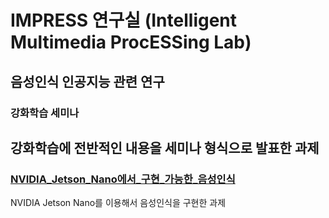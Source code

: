 # IMPRESS 연구실 (Intelligent Multimedia ProcESSing Lab)
## 음성인식 인공지능 관련 연구

### 강화학습 세미나

강화학습에 전반적인 내용을 세미나 형식으로 발표한 과제
---

### [NVIDIA_Jetson_Nano에서_구현_가능한_음성인식](https://github.com/gs97ahn/impress_lab/blob/main/NVIDIA_Jetson_Nano%EC%97%90%EC%84%9C_%EA%B5%AC%ED%98%84_%EA%B0%80%EB%8A%A5%ED%95%9C_%EC%9D%8C%EC%84%B1%EC%9D%B8%EC%8B%9D.md)
NVIDIA Jetson Nano를 이용해서 음성인식을 구현한 과제
